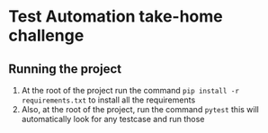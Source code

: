 # Test Automation take-home challenge 

## Running the project
1. At the root of the project run the command `pip install -r requirements.txt` to install all the requirements
2. Also, at the root of the project, run the command `pytest` this will automatically look for any testcase and run those
